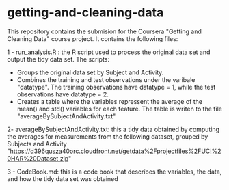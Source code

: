 getting-and-cleaning-data
=========================

This repository contains the submision for the Coursera "Getting and Cleaning Data" course project.  It contains the following files:

1 - run_analysis.R : the R script used to process the original data set and output the tidy data set.  The scripts:
  - Groups the original data set by Subject and Activity.
  - Combines the training and test observations under the varibale "datatype". The training observations have datatype = 1, while the test observations have datatype = 2.
  - Creates a table where the variables repressent the average of the mean() and std() variables for each feature.  The table is writen to the file "averageBySubjectAndActivity.txt"

2- averageBySubjectAndActivity.txt: this a tidy data obtained by computing the averages for measurements from the following dataset, grouped by Subjects and Activity
"https://d396qusza40orc.cloudfront.net/getdata%2Fprojectfiles%2FUCI%20HAR%20Dataset.zip"

3 - CodeBook.md: this is a code book that describes the variables, the data, and how the tidy data set was obtained



